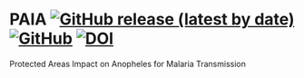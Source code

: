 # PAIA [![GitHub release (latest by date)](https://img.shields.io/github/v/release/pierre-manchon/PAIA)](https://github.com/pierre-manchon/PAIA/releases/latest) [![GitHub](https://img.shields.io/github/license/pierre-manchon/PAIA)](https://www.gnu.org/licenses/gpl-3.0.en.html) [![DOI](https://zenodo.org/badge/DOI/10.5281/zenodo.4972214.svg)](https://doi.org/10.5281/zenodo.4972214)   
 Protected Areas Impact on Anopheles for Malaria Transmission
